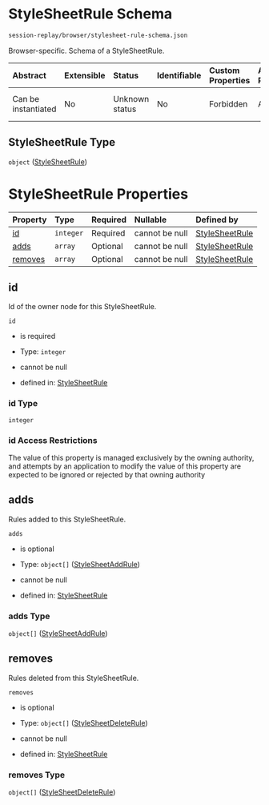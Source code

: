 # StyleSheetRule Schema

```txt
session-replay/browser/stylesheet-rule-schema.json
```

Browser-specific. Schema of a StyleSheetRule.

| Abstract            | Extensible | Status         | Identifiable | Custom Properties | Additional Properties | Access Restrictions | Defined In                                                                                                      |
| :------------------ | :--------- | :------------- | :----------- | :---------------- | :-------------------- | :------------------ | :-------------------------------------------------------------------------------------------------------------- |
| Can be instantiated | No         | Unknown status | No           | Forbidden         | Allowed               | none                | [stylesheet-rule-schema.json](../out/session-replay/browser/stylesheet-rule-schema.json "open original schema") |

## StyleSheetRule Type

`object` ([StyleSheetRule](stylesheet-rule-schema.md))

# StyleSheetRule Properties

| Property            | Type      | Required | Nullable       | Defined by                                                                                                                              |
| :------------------ | :-------- | :------- | :------------- | :-------------------------------------------------------------------------------------------------------------------------------------- |
| [id](#id)           | `integer` | Required | cannot be null | [StyleSheetRule](stylesheet-rule-schema-properties-id.md "session-replay/browser/stylesheet-rule-schema.json#/properties/id")           |
| [adds](#adds)       | `array`   | Optional | cannot be null | [StyleSheetRule](stylesheet-rule-schema-properties-adds.md "session-replay/browser/stylesheet-rule-schema.json#/properties/adds")       |
| [removes](#removes) | `array`   | Optional | cannot be null | [StyleSheetRule](stylesheet-rule-schema-properties-removes.md "session-replay/browser/stylesheet-rule-schema.json#/properties/removes") |

## id

Id of the owner node for this StyleSheetRule.

`id`

* is required

* Type: `integer`

* cannot be null

* defined in: [StyleSheetRule](stylesheet-rule-schema-properties-id.md "session-replay/browser/stylesheet-rule-schema.json#/properties/id")

### id Type

`integer`

### id Access Restrictions

The value of this property is managed exclusively by the owning authority, and attempts by an application to modify the value of this property are expected to be ignored or rejected by that owning authority

## adds

Rules added to this StyleSheetRule.

`adds`

* is optional

* Type: `object[]` ([StyleSheetAddRule](stylesheet-rule-add-schema.md))

* cannot be null

* defined in: [StyleSheetRule](stylesheet-rule-schema-properties-adds.md "session-replay/browser/stylesheet-rule-schema.json#/properties/adds")

### adds Type

`object[]` ([StyleSheetAddRule](stylesheet-rule-add-schema.md))

## removes

Rules deleted from this StyleSheetRule.

`removes`

* is optional

* Type: `object[]` ([StyleSheetDeleteRule](stylesheet-rule-delete-schema.md))

* cannot be null

* defined in: [StyleSheetRule](stylesheet-rule-schema-properties-removes.md "session-replay/browser/stylesheet-rule-schema.json#/properties/removes")

### removes Type

`object[]` ([StyleSheetDeleteRule](stylesheet-rule-delete-schema.md))
